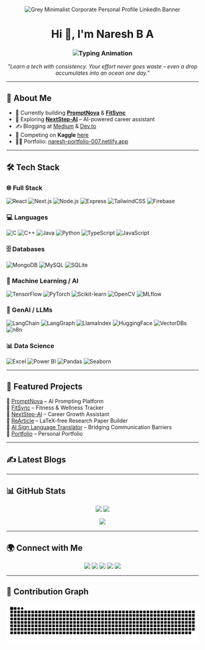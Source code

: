 <!-- Banner -->
<p align="center">
  <img width="1584" height="396" alt="Grey Minimalist Corporate Personal Profile LinkedIn Banner" src="https://github.com/user-attachments/assets/91a0b9de-e3d4-43fe-be5c-2e9c9beabf35" />
</p>

<!-- Typing Animation -->
<h1 align="center">Hi 👋, I'm Naresh B A</h1>
<h3 align="center">
  <img src="https://readme-typing-svg.herokuapp.com?font=Fira+Code&weight=600&size=22&pause=1000&color=0AFFEF&center=true&vCenter=true&random=false&width=500&lines=ML+Engineer;Full+Stack+Developer;AI+Engineer;Prompt+Engineer;Java+Developer" alt="Typing Animation" />
</h3>

<!-- Motivational Quote -->
<p align="center"><em>"Learn a tech with consistency. Your effort never goes waste – even a drop accumulates into an ocean one day."</em></p>

---

## 🚀 About Me  
- 🔭 Currently building **[PromptNova](https://prompt-nova.vercel.app/)** & **[FitSync](https://github.com/Phoenixarjun/FitSync)**  
- 🧩 Exploring **[NextStep-AI](https://github.com/Phoenixarjun/NextStep-AI)** – AI-powered career assistant  
- ✍️ Blogging at [Medium](https://medium.com/@phoenixarjun007) & [Dev.to](https://dev.to/naresh_007)  
- 🎯 Competing on **Kaggle** [here](https://www.kaggle.com/nareshba007)  
- 👨‍💻 Portfolio: [naresh-portfolio-007.netlify.app](https://naresh-portfolio-007.netlify.app/)  

---

## 🛠️ Tech Stack  

### 🌐 Full Stack  
![React](https://img.shields.io/badge/React-0AFFEF?style=for-the-badge&logo=react&logoColor=black)  ![Next.js](https://img.shields.io/badge/Next.js-000000?style=for-the-badge&logo=next.js)  ![Node.js](https://img.shields.io/badge/Node.js-3C873A?style=for-the-badge&logo=node.js&logoColor=white)  ![Express](https://img.shields.io/badge/Express-303030?style=for-the-badge&logo=express)  ![TailwindCSS](https://img.shields.io/badge/TailwindCSS-38BDF8?style=for-the-badge&logo=tailwind-css)  ![Firebase](https://img.shields.io/badge/Firebase-FFCA28?style=for-the-badge&logo=firebase)  

### 💻 Languages
![C](https://img.shields.io/badge/C-00599C?style=for-the-badge&logo=c&logoColor=white)  ![C++](https://img.shields.io/badge/C++-004482?style=for-the-badge&logo=cplusplus&logoColor=white)  ![Java](https://img.shields.io/badge/Java-FF0000?style=for-the-badge&logo=java&logoColor=white)  ![Python](https://img.shields.io/badge/Python-3776AB?style=for-the-badge&logo=python&logoColor=white)  ![TypeScript](https://img.shields.io/badge/TypeScript-3178C6?style=for-the-badge&logo=typescript&logoColor=white)  ![JavaScript](https://img.shields.io/badge/JavaScript-F7DF1E?style=for-the-badge&logo=javascript&logoColor=black)  

### 🗄️ Databases
![MongoDB](https://img.shields.io/badge/MongoDB-4EA94B?style=for-the-badge&logo=mongodb&logoColor=white)  ![MySQL](https://img.shields.io/badge/MySQL-00618A?style=for-the-badge&logo=mysql&logoColor=white)  ![SQLite](https://img.shields.io/badge/SQLite-07405E?style=for-the-badge&logo=sqlite&logoColor=white)  

### 🤖 Machine Learning / AI
![TensorFlow](https://img.shields.io/badge/TensorFlow-FF6F00?style=for-the-badge&logo=tensorflow&logoColor=white)  ![PyTorch](https://img.shields.io/badge/PyTorch-EE4C2C?style=for-the-badge&logo=pytorch&logoColor=white)  ![Scikit-learn](https://img.shields.io/badge/ScikitLearn-F7931E?style=for-the-badge&logo=scikit-learn&logoColor=white)  ![OpenCV](https://img.shields.io/badge/OpenCV-5C3EE8?style=for-the-badge&logo=opencv&logoColor=white)  ![MLflow](https://img.shields.io/badge/MLflow-0194E2?style=for-the-badge&logo=mlflow&logoColor=white)  

### 🔮 GenAI / LLMs
![LangChain](https://img.shields.io/badge/LangChain-121212?style=for-the-badge&logo=chainlink&logoColor=0AFFEF)  ![LangGraph](https://img.shields.io/badge/LangGraph-444444?style=for-the-badge&logo=graph&logoColor=0AFFEF)  ![LlamaIndex](https://img.shields.io/badge/LlamaIndex-FFB86C?style=for-the-badge)  ![HuggingFace](https://img.shields.io/badge/HuggingFace-FCC72D?style=for-the-badge&logo=huggingface)  ![VectorDBs](https://img.shields.io/badge/VectorDBs-6633FF?style=for-the-badge&logo=databricks)  ![n8n](https://img.shields.io/badge/n8n-FF6B6B?style=for-the-badge&logo=n8n&logoColor=white)  

### 📊 Data Science
![Excel](https://img.shields.io/badge/Excel-217346?style=for-the-badge&logo=microsoft-excel&logoColor=white)  ![Power BI](https://img.shields.io/badge/Power%20BI-F2C811?style=for-the-badge&logo=powerbi)  ![Pandas](https://img.shields.io/badge/Pandas-150458?style=for-the-badge&logo=pandas)  ![Seaborn](https://img.shields.io/badge/Seaborn-5C7B8B?style=for-the-badge)  

---

## 📌 Featured Projects  
🔹 [PromptNova](https://prompt-nova.vercel.app/) – AI Prompting Platform  
🔹 [FitSync](https://github.com/Phoenixarjun/FitSync) – Fitness & Wellness Tracker  
🔹 [NextStep-AI](https://github.com/Phoenixarjun/NextStep-AI) – Career Growth Assistant  
🔹 [ReArticle](https://github.com/Phoenixarjun/ReArticle) – LaTeX-free Research Paper Builder  
🔹 [AI Sign Language Translator](#) – Bridging Communication Barriers  
🔹 [Portfolio](https://naresh-portfolio-007.netlify.app/) – Personal Portfolio  

---

## ✍️ Latest Blogs  
<!-- BLOG-POST-LIST:START -->
<!-- BLOG-POST-LIST:END -->

---

## 📊 GitHub Stats  
<p align="center">
  <img src="https://github-readme-stats.vercel.app/api?username=Phoenixarjun&show_icons=true&theme=radical" height="180"/>
  <img src="https://github-readme-streak-stats.herokuapp.com/?user=Phoenixarjun&theme=radical" height="180"/>
</p>

<p align="center">
  <img src="https://github-readme-stats.vercel.app/api/top-langs/?username=Phoenixarjun&layout=compact&theme=radical" />
</p>

---

## 🌍 Connect with Me  
<p align="center">
  <a href="https://linkedin.com/in/naresh-b-a"><img src="https://img.shields.io/badge/LinkedIn-0A66C2?style=for-the-badge&logo=linkedin" /></a>
  <a href="https://twitter.com/phoenixarjun007"><img src="https://img.shields.io/badge/Twitter-1DA1F2?style=for-the-badge&logo=twitter" /></a>
  <a href="https://www.kaggle.com/nareshba007"><img src="https://img.shields.io/badge/Kaggle-20BEFF?style=for-the-badge&logo=kaggle" /></a>
  <a href="https://leetcode.com/u/Naresh-007/"><img src="https://img.shields.io/badge/LeetCode-FFA116?style=for-the-badge&logo=leetcode" /></a>
  <a href="https://naresh-portfolio-007.netlify.app/"><img src="https://img.shields.io/badge/Portfolio-FF007F?style=for-the-badge&logo=vercel" /></a>
</p>

---

## 🐍 Contribution Graph  
<p align="center">
  <img src="https://github.com/Platane/snk/raw/output/github-contribution-grid-snake.svg" />
</p>
